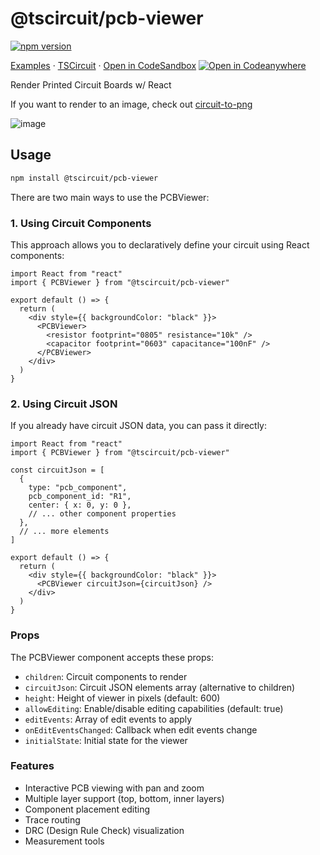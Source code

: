 # @tscircuit/pcb-viewer

[![npm version](https://badge.fury.io/js/@tscircuit%2Fpcb-viewer.svg)](https://badge.fury.io/js/@tscircuit%2Fpcb-viewer)

[Examples](https://pcb-viewer.vercel.app/) &middot; [TSCircuit](https://tscircuit.com) &middot; [Open in CodeSandbox](https://codesandbox.io/p/github/tscircuit/pcb-viewer)
[![Open in Codeanywhere](https://codeanywhere.com/img/open-in-codeanywhere-btn.svg)](https://app.codeanywhere.com/#https://github.com/tscircuit/pcb-viewer)

Render Printed Circuit Boards w/ React

If you want to render to an image, check out [circuit-to-png](https://github.com/tscircuit/circuit-to-png)

![image](https://github.com/tscircuit/pcb-viewer/assets/1910070/e010f44e-b8c0-4e1d-9d59-1ea66716427f)

## Usage

```bash
npm install @tscircuit/pcb-viewer
```

There are two main ways to use the PCBViewer:

### 1. Using Circuit Components

This approach allows you to declaratively define your circuit using React components:

```tsx
import React from "react"
import { PCBViewer } from "@tscircuit/pcb-viewer"

export default () => {
  return (
    <div style={{ backgroundColor: "black" }}>
      <PCBViewer>
        <resistor footprint="0805" resistance="10k" />
        <capacitor footprint="0603" capacitance="100nF" />
      </PCBViewer>
    </div>
  )
}
```

### 2. Using Circuit JSON

If you already have circuit JSON data, you can pass it directly:

```tsx
import React from "react"
import { PCBViewer } from "@tscircuit/pcb-viewer"

const circuitJson = [
  {
    type: "pcb_component",
    pcb_component_id: "R1",
    center: { x: 0, y: 0 },
    // ... other component properties
  },
  // ... more elements
]

export default () => {
  return (
    <div style={{ backgroundColor: "black" }}>
      <PCBViewer circuitJson={circuitJson} />
    </div>
  )
}
```

### Props

The PCBViewer component accepts these props:

- `children`: Circuit components to render
- `circuitJson`: Circuit JSON elements array (alternative to children)
- `height`: Height of viewer in pixels (default: 600)
- `allowEditing`: Enable/disable editing capabilities (default: true)
- `editEvents`: Array of edit events to apply
- `onEditEventsChanged`: Callback when edit events change
- `initialState`: Initial state for the viewer

### Features

- Interactive PCB viewing with pan and zoom
- Multiple layer support (top, bottom, inner layers)
- Component placement editing
- Trace routing
- DRC (Design Rule Check) visualization
- Measurement tools
